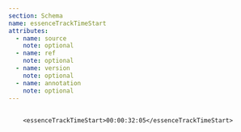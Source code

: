 ```yaml
---
section: Schema
name: essenceTrackTimeStart
attributes:
  - name: source
    note: optional
  - name: ref
    note: optional
  - name: version
    note: optional
  - name: annotation
    note: optional
---
```

<pre>
  <code>
    &lt;essenceTrackTimeStart&gt;00:00:32:05&lt;/essenceTrackTimeStart&gt;  
  </code>
</pre>
